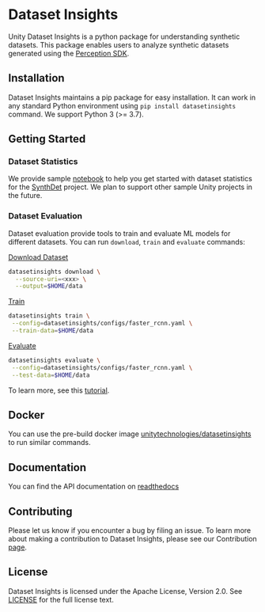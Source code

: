 # Dataset Insights

Unity Dataset Insights is a python package for understanding synthetic datasets.
This package enables users to analyze synthetic datasets generated using the [Perception SDK](https://github.com/Unity-Technologies/com.unity.perception).

## Installation

Dataset Insights maintains a pip package for easy installation. It can work in any standard Python environment using `pip install datasetinsights` command. We support Python 3 (>= 3.7).

## Getting Started

### Dataset Statistics

We provide sample [notebook](notebooks/SynthDet_Statistics.ipynb) to help you get started with dataset statistics for the [SynthDet](https://github.com/Unity-Technologies/SynthDet) project. We plan to support other sample Unity projects in the future.

### Dataset Evaluation

Dataset evaluation provide tools to train and evaluate ML models for different datasets. You can run `download`, `train` and `evaluate` commands:

[Download Dataset](https://datasetinsights.readthedocs.io/en/latest/datasetinsights.commands.html#datasetinsights-commands-download)

```bash
datasetinsights download \
  --source-uri=<xxx> \
  --output=$HOME/data
```

[Train](https://datasetinsights.readthedocs.io/en/latest/datasetinsights.commands.html#datasetinsights-commands-train)

```bash
datasetinsights train \
 --config=datasetinsights/configs/faster_rcnn.yaml \
 --train-data=$HOME/data
```

[Evaluate](https://datasetinsights.readthedocs.io/en/latest/datasetinsights.commands.html#datasetinsights-commands-evaluate)

```bash
datasetinsights evaluate \
 --config=datasetinsights/configs/faster_rcnn.yaml \
 --test-data=$HOME/data
```

To learn more, see this [tutorial](https://datasetinsights.readthedocs.io/en/latest/Evaluation_Tutorial.html).

## Docker

You can use the pre-build docker image [unitytechnologies/datasetinsights](https://hub.docker.com/r/unitytechnologies/datasetinsights) to run similar commands.

## Documentation

You can find the API documentation on [readthedocs](https://datasetinsights.readthedocs.io/en/latest/)

## Contributing

Please let us know if you encounter a bug by filing an issue. To learn more about making a contribution to Dataset Insights, please see our Contribution [page](CONTRIBUTING.md).

## License

Dataset Insights is licensed under the Apache License, Version 2.0. See [LICENSE](LICENCE) for the full license text.
